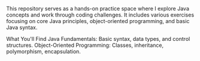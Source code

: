 This repository serves as a hands-on practice space where I explore Java concepts and work through coding challenges. 
It includes various exercises focusing on core Java principles, object-oriented programming, and basic Java syntax.

What You'll Find
Java Fundamentals: Basic syntax, data types, and control structures.
Object-Oriented Programming: Classes, inheritance, polymorphism, encapsulation.
